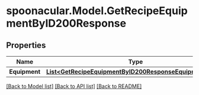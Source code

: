 # spoonacular.Model.GetRecipeEquipmentByID200Response

## Properties

Name | Type | Description | Notes
------------ | ------------- | ------------- | -------------
**Equipment** | [**List&lt;GetRecipeEquipmentByID200ResponseEquipmentInner&gt;**](GetRecipeEquipmentByID200ResponseEquipmentInner.md) |  | 

[[Back to Model list]](../README.md#documentation-for-models) [[Back to API list]](../README.md#documentation-for-api-endpoints) [[Back to README]](../README.md)

